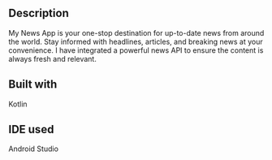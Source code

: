 ## Description
My News App is your one-stop destination for up-to-date news from around the world. Stay informed with headlines, articles, and breaking news at your convenience.  I have integrated a powerful news API to ensure the content is always fresh and relevant.

## Built with
Kotlin

## IDE used

Android Studio

